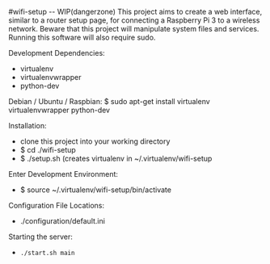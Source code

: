 #wifi-setup  -- WIP(dangerzone)
This project aims to create a web interface, similar to a router setup page, for connecting a Raspberry Pi 3 to a wireless network.
Beware that this project will manipulate system files and services. Running this software will also require sudo.

Development Dependencies:
  - virtualenv
  - virtualenvwrapper
  - python-dev

  Debian / Ubuntu / Raspbian:  $  sudo apt-get install virtualenv virtualenvwrapper python-dev

Installation:
  - clone this project into your working directory
  - $ cd ./wifi-setup
  - $ ./setup.sh (creates virtualenv in ~/.virtualenv/wifi-setup

Enter Development Environment:
  - $ source ~/.virtualenv/wifi-setup/bin/activate

Configuration File Locations:
  - ./configuration/default.ini

Starting the server:
  - `./start.sh main`
